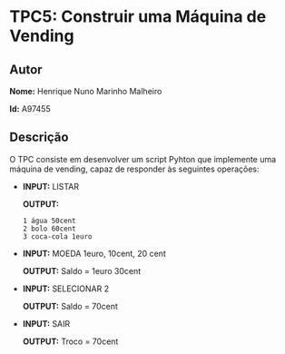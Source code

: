 # TPC5: Construir uma Máquina de Vending

## Autor

**Nome:** Henrique Nuno Marinho Malheiro

**Id:** A97455

## Descrição

O TPC consiste em desenvolver um script Pyhton que implemente uma máquina de vending, capaz de responder às seguintes operações:

-   **INPUT:** LISTAR

    **OUTPUT:** 

        1 água 50cent
        2 bolo 60cent
        3 coca-cola 1euro

-   **INPUT:** MOEDA 1euro, 10cent, 20 cent
    
    **OUTPUT:** Saldo = 1euro 30cent

-   **INPUT:** SELECIONAR 2

    **OUTPUT:** Saldo = 70cent

-   **INPUT:** SAIR

    **OUTPUT:** Troco = 70cent